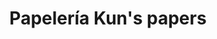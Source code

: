 ---
title: "Papelería Kun's papers"
url: /cholula-de-rivadavia/papeleria-kuns-papers/
shop: material de oficina
---